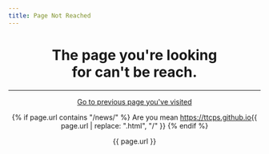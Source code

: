 ```yaml
---
title: Page Not Reached
---
```

<style>
h1 {text-align: center;}
h4 {text-align: center;}
h3 {text-align: center;}
p {text-align: center;}
</style>
<style type="text/css">
  #left{
        text-align:left;
  }
  #right{
        text-align:right;
  }
</style>
<h1>The page you're looking<br>for can't be reach.</h1>
<hr>

<a href="javascript:history.go(-1);">Go to previous page you've visited</a>

{% if page.url contains "/news/" %}
Are you mean https://ttcps.github.io{{ page.url | replace: ".html", "/" }}
{% endif %}

{{ page.url }}
